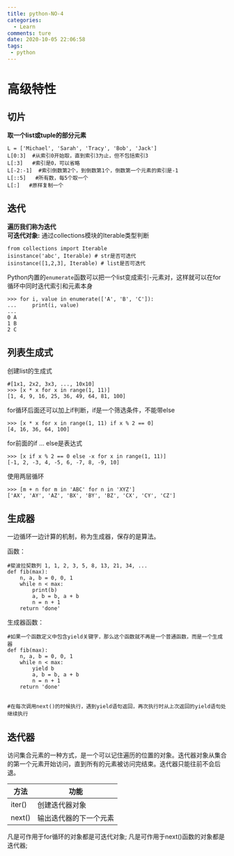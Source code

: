 ```yaml
---
title: python-NO-4
categories:
  - Learn
comments: ture
date: 2020-10-05 22:06:58
tags:
 - python
---
```

# 高级特性
## 切片
**取一个list或tuple的部分元素**  
```
L = ['Michael', 'Sarah', 'Tracy', 'Bob', 'Jack']
L[0:3]  #从索引0开始取，直到索引3为止，但不包括索引3
L[:3]   #索引是0，可以省略
L[-2:-1]  #索引倒数第2个，到倒数第1个，倒数第一个元素的索引是-1
L[::5]   #所有数，每5个取一个
L[:]   #原样复制一个

```     
    

## 迭代
**遍历我们称为迭代**  
**可迭代对象:** 通过collections模块的Iterable类型判断   

```
from collections import Iterable
isinstance('abc', Iterable) # str是否可迭代
isinstance([1,2,3], Iterable) # list是否可迭代
```   
    

Python内置的`enumerate`函数可以把一个list变成索引-元素对，这样就可以在for循环中同时迭代索引和元素本身
    

```
>>> for i, value in enumerate(['A', 'B', 'C']):
...     print(i, value)
...
0 A
1 B
2 C
```
   
## 列表生成式
创建list的生成式
   
    
```
#[1x1, 2x2, 3x3, ..., 10x10]
>>> [x * x for x in range(1, 11)]
[1, 4, 9, 16, 25, 36, 49, 64, 81, 100]
```   
   

for循环后面还可以加上if判断，if是一个筛选条件，不能带else
    

```
>>> [x * x for x in range(1, 11) if x % 2 == 0]
[4, 16, 36, 64, 100]
```
     

for前面的if ... else是表达式
     

```
>>> [x if x % 2 == 0 else -x for x in range(1, 11)]
[-1, 2, -3, 4, -5, 6, -7, 8, -9, 10]
```

使用两层循环    
```
>>> [m + n for m in 'ABC' for n in 'XYZ']
['AX', 'AY', 'AZ', 'BX', 'BY', 'BZ', 'CX', 'CY', 'CZ']
```


## 生成器
一边循环一边计算的机制，称为生成器，保存的是算法。  

函数：    
```
#斐波拉契数列 1, 1, 2, 3, 5, 8, 13, 21, 34, ...
def fib(max):
    n, a, b = 0, 0, 1
    while n < max:
        print(b)
        a, b = b, a + b
        n = n + 1
    return 'done'
```
   生成器函数：    

```
#如果一个函数定义中包含yield关键字，那么这个函数就不再是一个普通函数，而是一个生成器
def fib(max):    
    n, a, b = 0, 0, 1
    while n < max:
        yield b
        a, b = b, a + b
        n = n + 1
    return 'done'


#在每次调用next()的时候执行，遇到yield语句返回，再次执行时从上次返回的yield语句处继续执行
```


## 迭代器
访问集合元素的一种方式，是一个可以记住遍历的位置的对象。迭代器对象从集合的第一个元素开始访问，直到所有的元素被访问完结束。迭代器只能往前不会后退。   
   
   
方法|功能
---|---
iter()|创建迭代器对象
next()|输出迭代器的下一个元素


凡是可作用于for循环的对象都是可迭代对象;
凡是可作用于next()函数的对象都是迭代器;